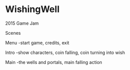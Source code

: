 # WishingWell
2015 Game Jam


Scenes

Menu
  -start game, credits, exit

Intro
  -show characters, coin falling, coin turning into wish

Main
  -the wells and portals, main falling action

